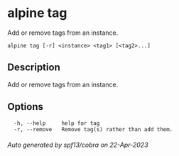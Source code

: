 # alpine tag

Add or remove tags from an instance.

```
alpine tag [-r] <instance> <tag1> [<tag2>...]
```

## Description

Add or remove tags from an instance.

## Options

```
  -h, --help     help for tag
  -r, --remove   Remove tag(s) rather than add them.
```

###### Auto generated by spf13/cobra on 22-Apr-2023
